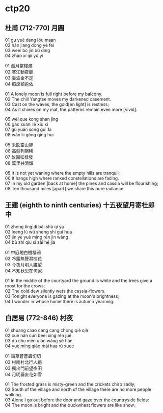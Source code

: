 # ctp20

## 杜甫 (712-770) 月圓

01 gu yuè dang lóu maan  
02 hán jiang dòng yè fei  
03 weei bo jin bù dìng  
04 zhào xí qii yú yi

01 孤月當樓滿  
02 寒江動夜扉  
03 委波金不定  
04 照席綺逾依

01 A lonely moon is full right before my balcony;  
02 The chill Yangtse moves my darkened casement.  
03 Cast on the waves, the gold[en light] is restless;  
04 As it shines on my mat, the patterns remain even more [vivid].

05 wèi que kong shan jìng  
06 gao xuán liè xiù xi  
07 gù yuán song guì fa  
08 wàn lii gòng qing hui

05 未缺空山靜  
06 高懸列宿稀  
07 故園松桂發  
08 萬里共清輝

05 It is not yet waning where the empty hills are tranquil;  
06 It hangs high where ranked constellations are fading.  
07 In my old garden [back at home] the pines and cassia will be flourishing;  
08 Ten thousand miles [apart] we share this pure radiance.


## 王建 (eighth to ninth centuries) 十五夜望月寄杜郎中

01 zhong tíng dì bái shù qi ya  
02 leeng lù wú sheng shi guì hua  
03 jin yè yuè míng rén jìn wàng  
04 bù zhi qiu si zài hé jia

01 中庭地白樹棲鴉  
02 冷露無聲濕桂花  
03 今夜月明人盡望  
04 不知秋思在何家

01 In the middle of the courtyard the ground is white and the trees give a roost for the crows;  
02 The cold dew silently wets the cassia-flowers.  
03 Tonight everyone is gazing at the moon's brightness;  
04 I wonder in whose home there is autumn yearning.

## 白居易 (772-846) 村夜

01 shuang caao cang cang chóng qiè qiè  
02 cun nán cun beei xíng rén jué  
03 dú chu mén qián wàng yè tián  
04 yuè míng qiáo mài hua rú xuee

01 霜草蒼蒼蟲切切  
02 村南村北行人絕  
03 獨出門前望夜田  
04 月明蕎麥花如雪

01 The frosted grass is misty-green and the crickets chirp sadly;  
02 South of the village and north of the village there are no more people walking.  
03 Alone I go out before the door and gaze over the countryside fields:  
04 The moon is bright and the buckwheat flowers are like snow.
